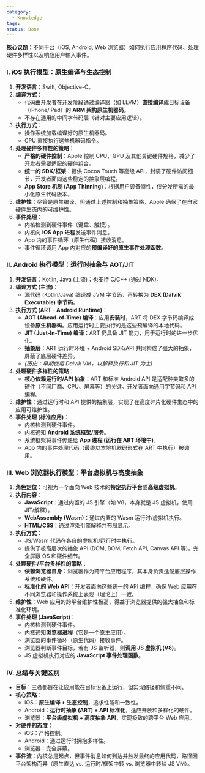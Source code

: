 ```yaml
---
category:
  - Knowledge
tags: 
status: Done
---
```

**核心议题**：不同平台（iOS, Android, Web 浏览器）如何执行应用程序代码、处理硬件多样性以及响应用户输入事件。

### I. iOS 执行模型：原生编译与生态控制

1. **开发语言**：Swift, Objective-C。
2. **编译方式**：
    - 代码由开发者在开发阶段通过编译器（如 LLVM）**直接编译**成目标设备（iPhone/iPad）的 **ARM 架构原生机器码**。
    - 不存在通用的中间字节码层（针对主要应用逻辑）。
3. **执行方式**：
    - 操作系统加载编译好的原生机器码。
    - CPU 直接执行这些机器码指令。
4. **处理硬件多样性的策略**：
    - **严格的硬件控制**：Apple 控制 CPU、GPU 及其他关键硬件规格，减少了开发者需要适配的硬件组合。
    - **统一的 SDK/框架**：提供 Cocoa Touch 等高级 API，封装了硬件访问细节，开发者面向这些稳定的抽象层编程。
    - **App Store 机制 (App Thinning)**：根据用户设备特性，仅分发所需的最小化原生代码版本。
5. **维护性**：尽管是原生编译，但通过上述控制和抽象策略，Apple 确保了在自家硬件生态内的可维护性。
6. **事件处理**：
    - 内核检测到硬件事件（键盘、触摸）。
    - 内核向 **iOS App 进程**发送事件消息。
    - App 内的事件循环（原生代码）接收消息。
    - 事件循环调用 App 内对应的**预编译好的原生事件处理函数**。

### II. Android 执行模型：运行时抽象与 AOT/JIT

1. **开发语言**：Kotlin, Java (主流)；也支持 C/C++ (通过 NDK)。
2. **编译方式 (主流)**：
    - 源代码 (Kotlin/Java) 编译成 JVM 字节码，再转换为 **DEX (Dalvik Executable) 字节码**。
3. **执行方式 (ART - Android Runtime)**：
    - **AOT (Ahead-of-Time) 编译**：应用**安装时**，ART 将 DEX 字节码编译成设备**原生机器码**。应用运行时主要执行的是这些预编译的本地代码。
    - **JIT (Just-In-Time) 编译**：ART 仍具备 JIT 能力，用于运行时的进一步优化。
    - **抽象层**：ART 运行时环境 + Android SDK/API 共同构成了强大的抽象，屏蔽了底层硬件差异。
    - _(历史：早期使用 Dalvik VM，以解释执行和 JIT 为主)_
4. **处理硬件多样性的策略**：
    - **核心依赖运行时/API 抽象**：ART 和标准 Android API 是适配种类繁多的硬件（不同厂商、CPU、屏幕等）的关键。开发者面向通用字节码和 API 编程。
5. **维护性**：通过运行时和 API 提供的抽象层，实现了在高度碎片化硬件生态中的应用可维护性。
6. **事件处理 (标准应用)**：
    - 内核检测到硬件事件。
    - 内核通知 **Android 系统框架/服务**。
    - 系统框架将事件传递给 **App 进程 (运行在 ART 环境中)**。
    - App 内的事件处理代码（最终以本地机器码形式在 ART 中执行）被调用。

### III. Web 浏览器执行模型：平台虚拟机与高度抽象

1. **角色定位**：可视为一个面向 Web 技术的**特定执行平台**或**高级虚拟机**。
2. **执行内容**：
    - **JavaScript**：通过内置的 JS 引擎（如 V8，本身就是 JS 虚拟机，使用 JIT/解释）。
    - **WebAssembly (Wasm)**：通过内置的 Wasm 运行时/虚拟机执行。
    - **HTML/CSS**：通过渲染引擎解释并布局显示。
3. **执行方式**：
    - JS/Wasm 代码在各自的虚拟机/运行时中执行。
    - 提供了极高层次的抽象 API (DOM, BOM, Fetch API, Canvas API 等)，完全屏蔽 OS 和硬件细节。
4. **处理硬件/平台多样性的策略**：
    - **依赖浏览器自身**：浏览器作为跨平台应用程序，其本身负责适配底层操作系统和硬件。
    - **标准化的 Web API**：开发者面向这些统一的 API 编程，确保 Web 应用在不同浏览器和操作系统上表现（理论上）一致。
5. **维护性**：Web 应用的跨平台维护性极高，得益于浏览器提供的强大抽象和标准化环境。
6. **事件处理 (JavaScript)**：
    - 内核检测到硬件事件。
    - 内核通知**浏览器进程**（它是一个原生应用）。
    - 浏览器的事件循环（原生代码）接收事件。
    - 浏览器判断事件目标，若有 JS 监听器，则**调用 JS 虚拟机 (V8)**。
    - JS 虚拟机执行对应的 **JavaScript 事件处理函数**。

### IV. 总结与关键区别

- **目标**：三者都旨在让应用能在目标设备上运行，但实现路径和侧重不同。
- **核心策略**：
    - iOS：**原生编译 + 生态控制**，追求性能和一致性。
    - Android：**运行时抽象 (ART) + API 标准化**，适应开放和多样化的硬件。
    - 浏览器：**平台级虚拟机 + 高度抽象 API**，实现极致的跨平台 Web 应用。
- **对硬件的态度**：
    - iOS：严格控制。
    - Android：通过运行时拥抱多样性。
    - 浏览器：完全屏蔽。
- **事件流**：内核总是起点，但事件消息如何到达并触发最终的应用代码，路径因平台架构而异（原生直达 vs. 运行时/框架中转 vs. 浏览器中转给 JS VM）。

